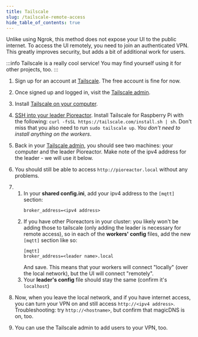 ```yaml
---
title: Tailscale
slug: /tailscale-remote-access
hide_table_of_contents: true
---
```



Unlike using Ngrok, this method does not expose your UI to the public internet. To access the UI remotely, you need to join an authenticated VPN. This greatly improves security, but adds a bit of additional work for users.

:::info
Tailscale is a really cool service! You may find yourself using it for other projects, too.
:::


1. Sign up for an account at [Tailscale](https://tailscale.com/). The free account is fine for now.
2. Once signed up and logged in, visit the [Tailscale admin](https://login.tailscale.com/admin/machines).
3. Install [Tailscale on your computer](https://tailscale.com/download).
4. [SSH into your leader Pioreactor](/user-guide/accessing-raspberry-pi). Install Tailscale for Raspberry Pi with the following: `curl -fsSL https://tailscale.com/install.sh | sh`. Don't miss that you also need to run `sudo tailscale up`. _You don't need to install anything on the workers_.
5. Back in your [Tailscale admin](https://login.tailscale.com/admin/machines), you should see two machines: your computer and the leader Pioreactor. Make note of the ipv4 address for the leader - we will use it below.
6. You should still be able to access `http://pioreactor.local` without any problems.
8. 1. In your **shared config.ini**, add your ipv4 address to the `[mqtt]` section:
      ```
      broker_address=<ipv4 address>
      ```
   2. If you have other Pioreactors in your cluster: you likely won't be adding those to tailscale (only adding the leader is necessary for remote access), so in each of the **workers' config** files, add the new `[mqtt]` section like so:
      ```
      [mqtt]
      broker_address=<leader name>.local
      ```
      And save. This means that your workers will connect "locally" (over the local network), but the UI  will connect "remotely".
   3. Your **leader's config** file should stay the same (confirm it's `localhost`)

7. Now, when you leave the local network, and if you have internet access, you can turn your VPN on and still access `http://<ipv4 address>`. Troubleshooting: try `http://<hostname>`, but confirm that magicDNS is on, too.
8. You can use the Tailscale admin to add users to your VPN, too.
